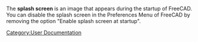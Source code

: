   The **splash screen** is an image that appears during the startup of FreeCAD. You can disable the splash screen in the Preferences Menu of FreeCAD by removing the option \"Enable splash screen at startup\".



[Category:User Documentation](Category:User_Documentation.md)
